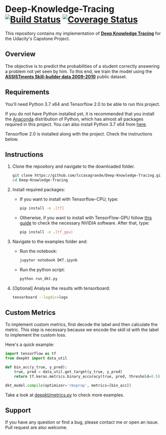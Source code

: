 # Deep-Knowledge-Tracing [![Build Status](https://travis-ci.com/lccasagrande/Deep-Knowledge-Tracing.svg?branch=master)](https://travis-ci.com/lccasagrande/Deep-Knowledge-Tracing) [![Coverage Status](https://coveralls.io/repos/github/lccasagrande/Deep-Knowledge-Tracing/badge.svg?branch=master&kill_cache=1)](https://coveralls.io/github/lccasagrande/Deep-Knowledge-Tracing?branch=master&kill_cache=1)

This repository contains my implementation of [**Deep Knowledge Tracing**](https://github.com/chrispiech/DeepKnowledgeTracing) for the Udacity's Capstone Project.

## Overview

The objective is to predict the probabilities of a student correctly answering a problem not yet seen by him. To this end, we train the model using the [**ASSISTments Skill-builder data 2009-2010**](https://sites.google.com/site/assistmentsdata/home/assistment-2009-2010-data/skill-builder-data-2009-2010) public dataset.

## Requirements

You'll need Python 3.7 x64 and Tensorflow 2.0 to be able to run this project.

If you do not have Python installed yet, it is recommended that you install the [Anaconda](https://www.anaconda.com/download/) distribution of Python, which has almost all packages required in this project. You can also install Python 3.7 x64 from [here](https://www.python.org/downloads/).

Tensorflow 2.0 is installed along with the project. Check the instructions below.

## Instructions

1. Clone the repository and navigate to the downloaded folder.

    ``` bash
    git clone https://github.com/lccasagrande/Deep-Knowledge-Tracing.git
    cd Deep-Knowledge-Tracing
    ```

2. Install required packages:

    - If you want to install with Tensorflow-CPU, type:

        ``` bash
        pip install -e .[tf]
        ```

    - Otherwise, if you want to install with TensorFlow-GPU follow [this guide](https://www.tensorflow.org/install/) to check the necessary NVIDIA software. After that, type:

        ``` bash
        pip install -e .[tf_gpu]
        ```

3. Navigate to the examples folder and:
    - Run the notebook:

        ``` bash
        jupyter notebook DKT.ipynb
        ```

    - Run the python script:

        ``` bash
        python run_dkt.py
        ```

4. [Optional] Analyse the results with tensorboard:

    ``` bash
    tensorboard --logdir=logs
    ```

## Custom Metrics

To implement custom metrics, first decode the label and then calculate the metric. This step is necessary because we encode the skill id with the label to implement the custom loss.

Here's a quick example:

```python
import tensorflow as tf
from deepkt import data_util

def bin_acc(y_true, y_pred):
    true, pred = data_util.get_target(y_true, y_pred)
    return tf.keras.metrics.binary_accuracy(true, pred, threshold=0.5)

dkt_model.compile(optimizer='rmsprop', metrics=[bin_acc])
```

Take a look at [deepkt/metrics.py](https://github.com/lccasagrande/Deep-Knowledge-Tracing/tree/master/deepkt/metrics.py) to check more examples.

## Support

If you have any question or find a bug, please contact me or open an issue. Pull request are also welcome.
